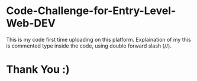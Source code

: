 # Code-Challenge-for-Entry-Level-Web-DEV
This is my code first time uploading on this platform. Explaination of my this is commented type inside the code, using double forward slash (//).


# Thank You :)
